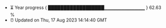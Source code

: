 - ⏳ Year progress { ██████████████████▁▁▁▁▁▁▁▁▁▁▁▁ } 62.63 %
- ⏰ Updated on Thu, 17 Aug 2023 14:14:40 GMT

